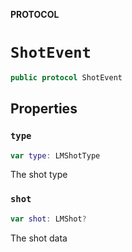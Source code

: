 **PROTOCOL**

# `ShotEvent`

```swift
public protocol ShotEvent
```

## Properties
### `type`

```swift
var type: LMShotType
```

The shot type

### `shot`

```swift
var shot: LMShot?
```

The shot data
